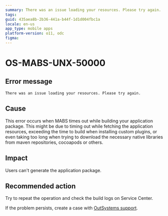 ```yaml
---
summary: There was an issue loading your resources. Please try again.
tags:
guid: 435aea8b-2b36-441a-b44f-1d1d004fbc1a
locale: en-us
app_type: mobile apps
platform-version: o11, odc
figma:
---
```


# OS-MABS-UNX-50000

## Error message

`There was an issue loading your resources. Please try again.`

## Cause

This error occurs when MABS times out while building your application package. This might be due to timing out while fetching the application resources, exceeding the time to build when installing custom plugins, or even taking too long when trying to download the necessary native libraries from maven repositories, cocoapods or others.

## Impact

Users can't generate the application package.

## Recommended action

Try to repeat the operation and check the build logs on Service Center.

If the problem persists, create a case with [OutSystems support](https://www.outsystems.com/support/portal/open-support-case?ErrorCode=OS-MABS-UNX-50000).
